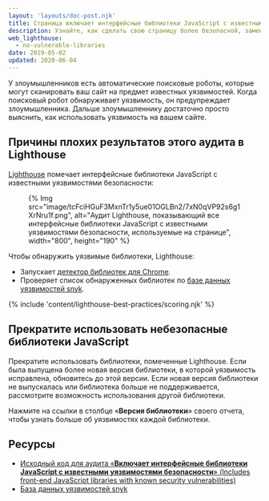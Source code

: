 ```yaml
---
layout: 'layouts/doc-post.njk'
title: Страница включает интерфейсные библиотеки JavaScript с известными уязвимостями безопасности
description: Узнайте, как сделать свою страницу более безопасной, заменив библиотеки JavaScript, которые имеют известные уязвимости.
web_lighthouse:
  - no-vulnerable-libraries
date: 2019-05-02
updated: 2020-06-04
---
```


У злоумышленников есть автоматические поисковые роботы, которые могут сканировать ваш сайт на предмет известных уязвимостей. Когда поисковый робот обнаруживает уязвимость, он предупреждает злоумышленника. Дальше злоумышленнику достаточно просто выяснить, как использовать уязвимость на вашем сайте.

## Причины плохих результатов этого аудита в Lighthouse

[Lighthouse](https://developers.google.com/web/tools/lighthouse/) помечает интерфейсные библиотеки JavaScript с известными уязвимостями безопасности:

<figure>{% Img src="image/tcFciHGuF3MxnTr1y5ue01OGLBn2/7xN0qVP92s6g1XrNru1f.png", alt="Аудит Lighthouse, показывающий все интерфейсные библиотеки JavaScript с известными уязвимостями безопасности, используемые на странице", width="800", height="190" %}</figure>

Чтобы обнаружить уязвимые библиотеки, Lighthouse:

- Запускает [детектор библиотек для Chrome](https://www.npmjs.com/package/js-library-detector).
- Проверяет список обнаруженных библиотек по [базе данных уязвимостей snyk](https://snyk.io/vuln?packageManager=all).

{% include 'content/lighthouse-best-practices/scoring.njk' %}

## Прекратите использовать небезопасные библиотеки JavaScript

Прекратите использовать библиотеки, помеченные Lighthouse. Если была выпущена более новая версия библиотеки, в которой уязвимость исправлена, обновитесь до этой версии. Если новая версия библиотеки не выпускалась или библиотека больше не поддерживается, рассмотрите возможность использования другой библиотеки.

Нажмите на ссылки в столбце «**Версия библиотеки**» своего отчета, чтобы узнать больше об уязвимостях каждой библиотеки.

## Ресурсы

- [Исходный код для аудита «**Включает интерфейсные библиотеки JavaScript с известными уязвимостями безопасности**» (Includes front-end JavaScript libraries with known security vulnerabilities)](https://github.com/GoogleChrome/lighthouse/blob/master/lighthouse-core/audits/dobetterweb/no-vulnerable-libraries.js)
- [База данных уязвимостей snyk](https://snyk.io/vuln?packageManager=all)
